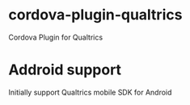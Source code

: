 # cordova-plugin-qualtrics
Cordova Plugin for Qualtrics

# Addroid support

Initially support Qualtrics mobile SDK for Android
